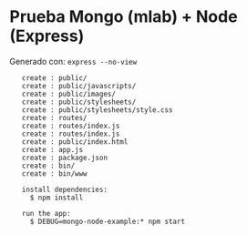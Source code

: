 # Prueba Mongo (mlab) + Node (Express)

Generado con: `express --no-view`


```
   create : public/
   create : public/javascripts/
   create : public/images/
   create : public/stylesheets/
   create : public/stylesheets/style.css
   create : routes/
   create : routes/index.js
   create : routes/index.js
   create : public/index.html
   create : app.js
   create : package.json
   create : bin/
   create : bin/www

   install dependencies:
     $ npm install

   run the app:
     $ DEBUG=mongo-node-example:* npm start
     
```
